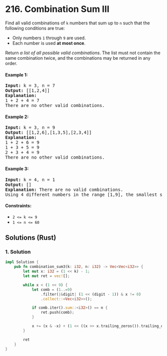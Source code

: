 # 216. Combination Sum III
Find all valid combinations of `k` numbers that sum up to `n` such that the following conditions are true:

* Only numbers `1` through `9` are used.
* Each number is used **at most once**.

Return *a list of all possible valid combinations*. The list must not contain the same combination twice, and the combinations may be returned in any order.

#### Example 1:
<pre>
<strong>Input:</strong> k = 3, n = 7
<strong>Output:</strong> [[1,2,4]]
<strong>Explanation:</strong>
1 + 2 + 4 = 7
There are no other valid combinations.
</pre>

#### Example 2:
<pre>
<strong>Input:</strong> k = 3, n = 9
<strong>Output:</strong> [[1,2,6],[1,3,5],[2,3,4]]
<strong>Explanation:</strong>
1 + 2 + 6 = 9
1 + 3 + 5 = 9
2 + 3 + 4 = 9
There are no other valid combinations.
</pre>

#### Example 3:
<pre>
<strong>Input:</strong> k = 4, n = 1
<strong>Output:</strong> []
<strong>Explanation:</strong> There are no valid combinations.
Using 4 different numbers in the range [1,9], the smallest sum we can get is 1+2+3+4 = 10 and since 10 > 1, there are no valid combination.
</pre>

#### Constraints:
* `2 <= k <= 9`
* `1 <= n <= 60`

## Solutions (Rust)

### 1. Solution
```Rust
impl Solution {
    pub fn combination_sum3(k: i32, n: i32) -> Vec<Vec<i32>> {
        let mut x: i32 = (1 << k) - 1;
        let mut ret = vec![];

        while x < (1 << 9) {
            let comb = (1..=9)
                .filter(|&digit| (1 << (digit - 1)) & x != 0)
                .collect::<Vec<i32>>();

            if comb.iter().sum::<i32>() == n {
                ret.push(comb);
            }

            x += (x & -x) + (1 << ((x >> x.trailing_zeros()).trailing_ones() - 1)) - 1;
        }

        ret
    }
}
```
